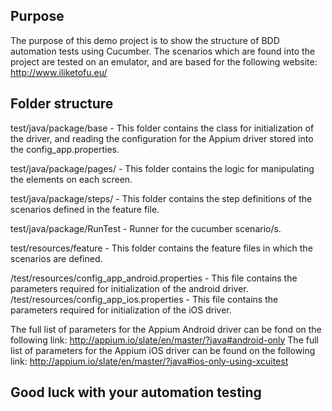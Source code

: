 
## Purpose

The purpose of this demo project is to show the structure of BDD automation tests using Cucumber.
The scenarios which are found into the project are tested on an emulator, and are based for the following website:
http://www.iliketofu.eu/

## Folder structure

test/java/package/base - This folder contains the class for initialization of the driver, and reading the configuration for
the Appium driver stored into the config_app.properties.

test/java/package/pages/ - This folder contains the logic for manipulating the elements on each screen.

test/java/package/steps/ - This folder contains the step definitions of the scenarios defined in the feature file.

test/java/package/RunTest - Runner for the cucumber scenario/s.

test/resources/feature - This folder contains the feature files in which the scenarios are defined.

/test/resources/config_app_android.properties - This file contains the parameters required for initialization of the android driver.
/test/resources/config_app_ios.properties - This file contains the parameters required for initialization of the iOS driver.

The full list of parameters for the Appium Android driver can be fond on the following link: http://appium.io/slate/en/master/?java#android-only
The full list of parameters for the Appium iOS driver can be found on the following link: http://appium.io/slate/en/master/?java#ios-only-using-xcuitest

## Good luck with your automation testing
